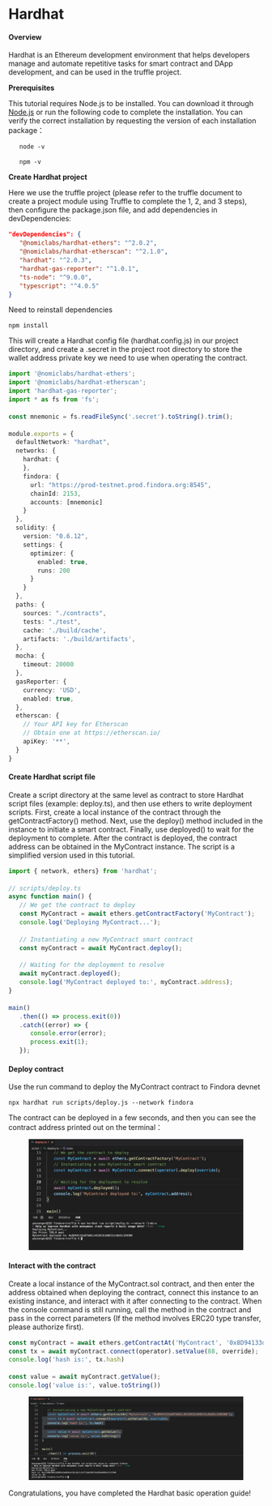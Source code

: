 # Hardhat

#### Overview[​](https://wiki.findora.org/docs/developers/evm\_smart\_chain/evm-guides/hardhat#overview) <a href="#overview" id="overview"></a>

Hardhat is an Ethereum development environment that helps developers manage and automate repetitive tasks for smart contract and DApp development, and can be used in the truffle project.

**Prerequisites**[**​**](https://wiki.findora.org/docs/developers/evm\_smart\_chain/evm-guides/hardhat#prerequisites)

This tutorial requires Node.js to be installed. You can download it through [Node.js](https://nodejs.org/) or run the following code to complete the installation. You can verify the correct installation by requesting the version of each installation package：

```shell
   node -v
```

```shell
   npm -v
```

**Create Hardhat project**[**​**](https://wiki.findora.org/docs/developers/evm\_smart\_chain/evm-guides/hardhat#create-hardhat-project)

Here we use the truffle project (please refer to the truffle document to create a project module using Truffle to complete the 1, 2, and 3 steps), then configure the package.json file, and add dependencies in devDependencies:

```json
"devDependencies": {
   "@nomiclabs/hardhat-ethers": "^2.0.2",
   "@nomiclabs/hardhat-etherscan": "^2.1.0",
   "hardhat": "^2.0.3",
   "hardhat-gas-reporter": "^1.0.1",
   "ts-node": "^9.0.0",
   "typescript": "^4.0.5"
}
```

Need to reinstall dependencies

```shell
npm install
```

This will create a Hardhat config file (hardhat.config.js) in our project directory, and create a .secret in the project root directory to store the wallet address private key we need to use when operating the contract.

```typescript
import '@nomiclabs/hardhat-ethers';
import '@nomiclabs/hardhat-etherscan';
import 'hardhat-gas-reporter';
import * as fs from 'fs';

const mnemonic = fs.readFileSync('.secret').toString().trim();

module.exports = {
  defaultNetwork: "hardhat",
  networks: {
    hardhat: {
    },
    findora: {
      url: "https://prod-testnet.prod.findora.org:8545",
      chainId: 2153,
      accounts: [mnemonic]
    }
  },
  solidity: {
    version: "0.6.12",
    settings: {
      optimizer: {
        enabled: true,
        runs: 200
      }
    }
  },
  paths: {
    sources: "./contracts",
    tests: "./test",
    cache: './build/cache',
    artifacts: './build/artifacts',
  },
  mocha: {
    timeout: 20000
  },
  gasReporter: {
    currency: 'USD',
    enabled: true,
  },
  etherscan: {
    // Your API key for Etherscan
    // Obtain one at https://etherscan.io/
    apiKey: '**',
  }
}
```

#### Create Hardhat script file[​](https://wiki.findora.org/docs/developers/evm\_smart\_chain/evm-guides/hardhat#create-hardhat-script-file) <a href="#create-hardhat-script-file" id="create-hardhat-script-file"></a>

Create a script directory at the same level as contract to store Hardhat script files (example: deploy.ts), and then use ethers to write deployment scripts. First, create a local instance of the contract through the getContractFactory() method. Next, use the deploy() method included in the instance to initiate a smart contract. Finally, use deployed() to wait for the deployment to complete. After the contract is deployed, the contract address can be obtained in the MyContract instance. The script is a simplified version used in this tutorial.

```typescript
import { network, ethers} from 'hardhat';

// scripts/deploy.ts
async function main() {
   // We get the contract to deploy
   const MyContract = await ethers.getContractFactory('MyContract');
   console.log('Deploying MyContract...');

   // Instantiating a new MyContract smart contract
   const myContract = await MyContract.deploy();

   // Waiting for the deployment to resolve
   await myContract.deployed();
   console.log('MyContract deployed to:', myContract.address);
}

main()
   .then(() => process.exit(0))
   .catch((error) => {
      console.error(error);
      process.exit(1);
   });

```

#### Deploy contract[​](https://wiki.findora.org/docs/developers/evm\_smart\_chain/evm-guides/hardhat#deploy-contract) <a href="#deploy-contract" id="deploy-contract"></a>

Use the run command to deploy the MyContract contract to Findora devnet

```shell
npx hardhat run scripts/deploy.js --network findora 
```

The contract can be deployed in a few seconds, and then you can see the contract address printed out on the terminal：

<figure><img src="../../../.gitbook/assets/image (1) (1) (3) (1).png" alt=""><figcaption></figcaption></figure>

#### Interact with the contract[​](https://wiki.findora.org/docs/developers/evm\_smart\_chain/evm-guides/hardhat#interact-with-the-contract) <a href="#interact-with-the-contract" id="interact-with-the-contract"></a>

Create a local instance of the MyContract.sol contract, and then enter the address obtained when deploying the contract, connect this instance to an existing instance, and interact with it after connecting to the contract. When the console command is still running, call the method in the contract and pass in the correct parameters (If the method involves ERC20 type transfer, please authorize first).

```typescript
const myContract = await ethers.getContractAt('MyContract', '0x8D94133ddF3A6Cc451653Cd4B21Dc8b65c3383B0');
const tx = await myContract.connect(operator).setValue(88, override);
console.log('hash is:', tx.hash)

const value = await myContract.getValue();
console.log('value is:', value.toString())
```

<figure><img src="../../../.gitbook/assets/image (2) (1) (1) (1) (1).png" alt=""><figcaption></figcaption></figure>

Congratulations, you have completed the Hardhat basic operation guide!
